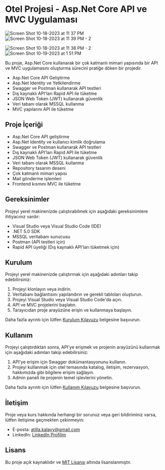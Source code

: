 # Otel Projesi - Asp.Net Core API ve MVC Uygulaması

![Screen Shot 10-18-2023 at 11 37 PM](https://github.com/atillakalay/testtttt/assets/63123956/37221d8c-58cd-4493-a7fe-d193dad7935f)
![Screen Shot 10-18-2023 at 11 39 PM - 2](https://github.com/atillakalay/HotelierProject/assets/63123956/6ee23213-a51b-48ac-ba2b-f9f23b2bcfe0)

![Screen Shot 10-18-2023 at 11 38 PM - 2](https://github.com/atillakalay/HotelierProject/assets/63123956/e1b0c2fd-2736-4b28-b252-80061b4b3694)
![Screen Shot 10-19-2023 at 1 51 PM](https://github.com/atillakalay/HotelierProject/assets/63123956/95c7cd72-81e3-4589-8d37-74fc4e6b2e6a)



Bu proje, Asp.Net Core kullanarak bir çok katmanlı mimari yapısında bir API ve MVC uygulamasını oluşturma sürecini pratiğe döken bir projedir.

- Asp.Net Core API Geliştirme
- Asp.Net Identity ve Yetkilendirme
- Swagger ve Postman kullanarak API testleri
- Dış kaynaklı API'ları Rapid API ile tüketme
- JSON Web Token (JWT) kullanarak güvenlik
- Veri tabanı olarak MSSQL kullanma
- MVC yapılarını API ile tüketme

## Proje İçeriği

- Asp.Net Core API geliştirme
- Asp.Net Identity ve kullanıcı kimlik doğrulama
- Swagger ve Postman kullanarak API testleri
- Dış kaynaklı API'ları Rapid API ile tüketme
- JSON Web Token (JWT) kullanarak güvenlik
- Veri tabanı olarak MSSQL kullanma
- Repository tasarım deseni
- Çok katmanlı mimari yapısı
- Mail gönderme işlemleri
- Frontend kısmını MVC ile tüketme

## Gereksinimler

Projeyi yerel makinenizde çalıştırabilmek için aşağıdaki gereksinimlere ihtiyacınız vardır:

- Visual Studio veya Visual Studio Code (IDE)
- .NET 5.0 SDK
- MSSQL veritabanı sunucusu
- Postman (API testleri için)
- Rapid API üyeliği (Dış kaynaklı API'ları tüketmek için)

## Kurulum

Projeyi yerel makinenizde çalıştırmak için aşağıdaki adımları takip edebilirsiniz:

1. Projeyi klonlayın veya indirin.
2. Veritabanı bağlantısını yapılandırın ve gerekli tabloları oluşturun.
3. Projeyi Visual Studio veya Visual Studio Code'da açın.
4. API ve MVC projelerini başlatın.
5. Tarayıcıdan proje arayüzüne erişin ve kullanmaya başlayın.

Daha fazla ayrıntı için lütfen [Kurulum Kılavuzu](/docs/installation.md) belgesine başvurun.

## Kullanım

Projeyi çalıştırdıktan sonra, API'ye erişmek ve projenin arayüzünü kullanmak için aşağıdaki adımları takip edebilirsiniz:

1. API'ye erişim için Swagger dokümantasyonunu kullanın.
2. Projeyi kullanmak için otel temasında katalog, iletişim, rezervasyon, hakkımızda gibi bilgilere erişim sağlayın.
3. Admin paneli ile projenin temel işlevlerini yönetin.

Daha fazla ayrıntı için lütfen [Kullanım Kılavuzu](/docs/usage.md) belgesine başvurun.

## İletişim

Proje veya kurs hakkında herhangi bir sorunuz veya geri bildiriminiz varsa, lütfen iletişime geçmekten çekinmeyin:

- E-posta: [atilla.kalayy@gmail.com](atilla.kalayy@gmail.com)
- LinkedIn: [LinkedIn Profilim]([https://www.linkedin.com/in/ornekad/](https://www.linkedin.com/in/atilla-kalay-0a6274163/))

## Lisans

Bu proje açık kaynaklıdır ve [MIT Lisansı](/LICENSE) altında lisanslanmıştır.
